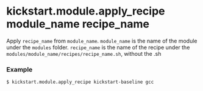 # kickstart.module.apply_recipe module_name recipe_name

Apply `recipe_name` from `module_name`.
`module_name` is the name of the module under the `modules` folder.
`recipe_name` is the name of the recipe under the `modules/module_name/recipes/recipe_name.sh`, without the .sh

### Example

```bash
$ kickstart.module.apply_recipe kickstart-baseline gcc
```
